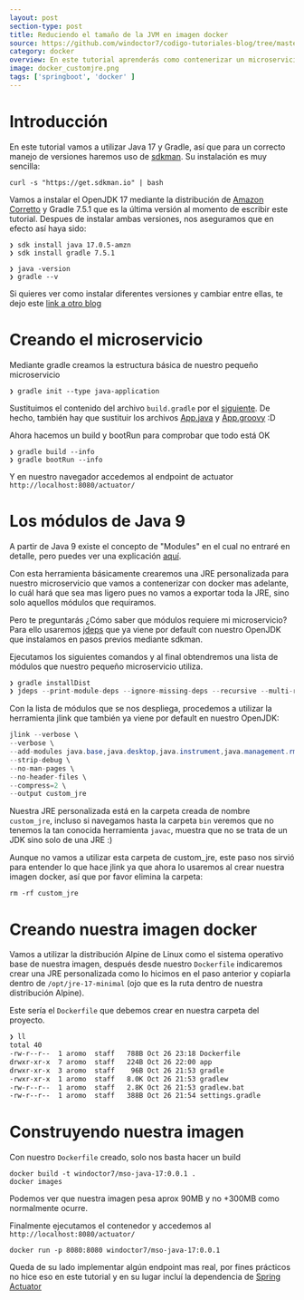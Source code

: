 ```yaml
---
layout: post
section-type: post
title: Reduciendo el tamaño de la JVM en imagen docker
source: https://github.com/windoctor7/codigo-tutoriales-blog/tree/master/docker-springboot-java17
category: docker
overview: En este tutorial aprenderás como contenerizar un microservicio en spring boot con Docker y Java 17 creando una JRE personalizada cuya imagen sea menor a 90MB.
image: docker_customjre.png
tags: ['springboot', 'docker' ]
---
```


# Introducción
En este tutorial vamos a utilizar Java 17 y Gradle, así que para un correcto manejo de versiones haremos uso de [sdkman](https://sdkman.io). Su instalación es muy sencilla:

   ``curl -s "https://get.sdkman.io" | bash``

Vamos a instalar el OpenJDK 17 mediante la distribución de [Amazon Corretto](https://aws.amazon.com/es/corretto) y Gradle 7.5.1 que es la última versión al momento de escribir este tutorial. Despues de instalar ambas versiones, nos aseguramos que en efecto así haya sido:

``` 
❯ sdk install java 17.0.5-amzn
❯ sdk install gradle 7.5.1

❯ java -version
❯ gradle --v

```

Si quieres ver como instalar diferentes versiones y cambiar entre ellas, te dejo este [link a otro blog](https://towardsdatascience.com/install-and-run-multiple-java-versions-on-linux-using-sdkman-858571bce6cf)

# Creando el microservicio
Mediante gradle creamos la estructura básica de nuestro pequeño microservicio

```
❯ gradle init --type java-application
```
Sustituimos el contenido del archivo ``build.gradle`` por el [siguiente](https://gist.github.com/windoctor7/76828d550cee6031f691781314eec504). De hecho, también hay que sustituir los archivos [App.java](https://gist.github.com/windoctor7/3ed408a9eea66a890375b20b5db4873f) y [App.groovy](https://gist.github.com/windoctor7/42f6907485239fd3aaad45b2bedfc2af) :D

Ahora hacemos un build y bootRun para comprobar que todo está OK

```
❯ gradle build --info
❯ gradle bootRun --info
```
Y en nuestro navegador accedemos al endpoint de actuator ``http://localhost:8080/actuator/``

# Los módulos de Java 9
A partir de Java 9 existe el concepto de "Modules" en el cual no entraré en detalle, pero puedes ver una explicación [aquí](https://www.arquitecturajava.com/java-9-modules/).

Con esta herramienta básicamente crearemos una JRE personalizada para nuestro microservicio que vamos a contenerizar con docker mas adelante, lo cuál hará que sea mas ligero pues no vamos a exportar toda la JRE, sino solo aquellos módulos que requiramos.

Pero te preguntarás ¿Cómo saber que módulos requiere mi microservicio? Para ello usaremos [jdeps](https://docs.oracle.com/javase/9/tools/jdeps.htm#JSWOR690) que ya viene por default con nuestro OpenJDK que instalamos en pasos previos mediante sdkman. 

Ejecutamos los siguientes comandos y al final obtendremos una lista de módulos que nuestro pequeño microservicio utiliza.

```java
❯ gradle installDist
❯ jdeps --print-module-deps --ignore-missing-deps --recursive --multi-release 17 --class-path="./app/build/install/app/lib/*" --module-path="./app/build/install/app/lib/*" ./app/build/install/app/lib/app-0.1.0-plain.jar
```
Con la lista de módulos que se nos despliega, procedemos a utilizar la herramienta jlink que también ya viene por default en nuestro OpenJDK:

```java
jlink --verbose \
--verbose \
--add-modules java.base,java.desktop,java.instrument,java.management.rmi,java.naming,java.prefs,java.scripting,java.security.jgss,java.sql,jdk.httpserver,jdk.jfr,jdk.unsupported \
--strip-debug \
--no-man-pages \
--no-header-files \
--compress=2 \
--output custom_jre
```
Nuestra JRE personalizada está en la carpeta creada de nombre ``custom_jre``, incluso si navegamos hasta la carpeta ``bin`` veremos que no tenemos la tan conocida herramienta ``javac``, muestra que no se trata de un JDK sino solo de una JRE :)

Aunque no vamos a utilizar esta carpeta de custom_jre, este paso nos sirvió para entender lo que hace jlink ya que ahora lo usaremos al crear nuestra imagen docker, así que por favor elimina la carpeta:

```
rm -rf custom_jre
```

# Creando nuestra imagen docker
Vamos a utilizar la distribución Alpine de Linux como el sistema operativo base de nuestra imagen, después desde nuestro ``Dockerfile`` indicaremos crear una JRE personalizada como lo hicimos en el paso anterior y copiarla dentro de ``/opt/jre-17-minimal`` (ojo que es la ruta dentro de nuestra distribución Alpine). 

<script src="https://gist.github.com/windoctor7/3782b1a9a08129e13e427b43549d9418.js"></script>

Este sería el ``Dockerfile`` que debemos crear en nuestra carpeta del proyecto.

```bash
❯ ll
total 40
-rw-r--r--  1 aromo  staff   788B Oct 26 23:18 Dockerfile
drwxr-xr-x  7 aromo  staff   224B Oct 26 22:00 app
drwxr-xr-x  3 aromo  staff    96B Oct 26 21:53 gradle
-rwxr-xr-x  1 aromo  staff   8.0K Oct 26 21:53 gradlew
-rw-r--r--  1 aromo  staff   2.8K Oct 26 21:53 gradlew.bat
-rw-r--r--  1 aromo  staff   388B Oct 26 21:54 settings.gradle
```

# Construyendo nuestra imagen
Con nuestro ``Dockerfile`` creado, solo nos basta hacer un build

```
docker build -t windoctor7/mso-java-17:0.0.1 .
docker images
```

Podemos ver que nuestra imagen pesa aprox 90MB y no +300MB como normalmente ocurre.

Finalmente ejecutamos el contenedor y accedemos al ``http://localhost:8080/actuator/`` 

```
docker run -p 8080:8080 windoctor7/mso-java-17:0.0.1
```

Queda de su lado implementar algún endpoint mas real, por fines prácticos no hice eso en este tutorial y en su lugar incluí la dependencia de [Spring Actuator](https://docs.spring.io/spring-boot/docs/1.3.5.RELEASE/reference/html/production-ready-monitoring.html)



